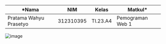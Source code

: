 
|*Nama|NIM|Kelas|Matkul*|
|----|---|-----|------|
|Pratama Wahyu Prasetyo|312310395|TI.23.A4|Pemograman Web 1|

![image](https://github.com/user-attachments/assets/0aeb35c0-cff2-461e-a0eb-2e66b79066e4)

